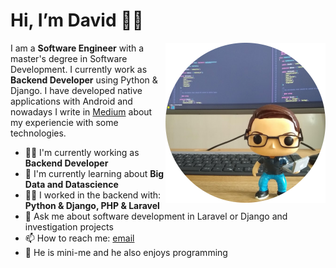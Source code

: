 # Hi, I’m David 👋🏻

<img width=256 align="right" src="https://github.com/davidcasr/davidcasr/blob/master/img/mini-me.png?raw=true" />

I am a **Software Engineer** with a master's degree in Software Development. I currently work as **Backend Developer** using Python & Django. I have developed native applications with Android and nowadays I write in [Medium](https://davidcasr.medium.com/) about my experiencie with some technologies.

- 👨‍🚀 I'm currently working as **Backend Developer** 
- 🌱 I'm currently learning about **Big Data and Datascience**
- 👨‍💻 I worked in the backend with: **Python & Django, PHP & Laravel**
- 💬 Ask me about software development in Laravel or Django and investigation projects 
- 📫 How to reach me: [email](mailto:me@davidcasr.co)
- 🚀 He is mini-me and he also enjoys programming
